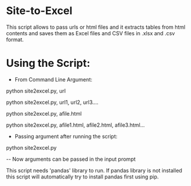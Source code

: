 # Site-to-Excel
This script allows to pass urls or html files and it extracts tables from html contents and saves them as Excel files and CSV files in .xlsx and .csv format.

# Using the Script:
- From Command Line Argument:

python site2excel.py, url

python site2excel.py, url1, url2, url3....

python site2excel.py, afile.html

python site2excel.py, afile1.html, afile2.html, afile3.html...

- Passing argument after running the script:

python site2excel.py

-- Now arguments can be passed in the input prompt

This script needs 'pandas' library to run. If pandas library is not installed this script will automatically try to install pandas first using pip.
